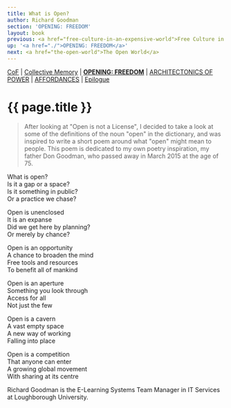 ```yaml
---
title: What is Open?
author: Richard Goodman
section: 'OPENING: FREEDOM'
layout: book
previous: <a href="free-culture-in-an-expensive-world">Free Culture in an Expensive World</a>
up: '<a href="./">OPENING: FREEDOM</a>'
next: <a href="the-open-world">The Open World</a>
---
```


[CoF][c0] | [Collective Memory][c1] | __[OPENING: FREEDOM][c2]__ | [ARCHITECTONICS OF POWER][c3] | [AFFORDANCES][c4] | [Epilogue][c5]

[c0]: /book "Cost of Freedom"
[c1]: /book/collective-memory
[c2]: /book/opening:freedom
[c3]: /book/architectonics-of-power
[c4]: /book/affordances
[c5]: /book/epilogue

# {{ page.title }}

> After looking at "Open is not a License", I decided to take a look
  at some of the definitions of the noun "open" in the dictionary, and
  was inspired to write a short poem around what "open" might mean to
  people.
> This poem is dedicated to my own poetry inspiration, my father Don
  Goodman, who passed away in March 2015 at the age of 75.

What is open?
<br>Is it a gap or a space?
<br>Is it something in public?
<br>Or a practice we chase?

Open is unenclosed
<br>It is an expanse
<br>Did we get here by planning?
<br>Or merely by chance?

Open is an opportunity
<br>A chance to broaden the mind
<br>Free tools and resources
<br>To benefit all of mankind

Open is an aperture
<br>Something you look through
<br>Access for all
<br>Not just the few

Open is a cavern
<br>A vast empty space
<br>A new way of working
<br>Falling into place

Open is a competition
<br>That anyone can enter
<br>A growing global movement
<br>With sharing at its centre

<p class="author bio">Richard Goodman is the E-Learning Systems Team
Manager in IT Services at Loughborough University.</p>
